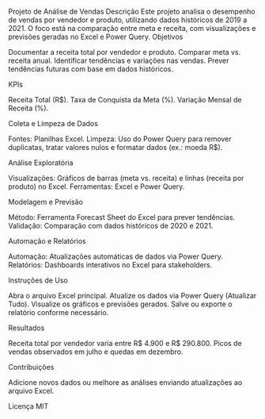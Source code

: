 Projeto de Análise de Vendas
Descrição
Este projeto analisa o desempenho de vendas por vendedor e produto, utilizando dados históricos de 2019 a 2021. O foco está na comparação entre meta e receita, com visualizações e previsões geradas no Excel e Power Query.
Objetivos

Documentar a receita total por vendedor e produto.
Comparar meta vs. receita anual.
Identificar tendências e variações nas vendas.
Prever tendências futuras com base em dados históricos.

KPIs

Receita Total (R$).
Taxa de Conquista da Meta (%).
Variação Mensal de Receita (%).

Coleta e Limpeza de Dados

Fontes: Planilhas Excel.
Limpeza: Uso do Power Query para remover duplicatas, tratar valores nulos e formatar dados (ex.: moeda R$).

Análise Exploratória

Visualizações: Gráficos de barras (meta vs. receita) e linhas (receita por produto) no Excel.
Ferramentas: Excel e Power Query.

Modelagem e Previsão

Método: Ferramenta Forecast Sheet do Excel para prever tendências.
Validação: Comparação com dados históricos de 2020 e 2021.

Automação e Relatórios

Automação: Atualizações automáticas de dados via Power Query.
Relatórios: Dashboards interativos no Excel para stakeholders.

Instruções de Uso

Abra o arquivo Excel principal.
Atualize os dados via Power Query (Atualizar Tudo).
Visualize os gráficos e previsões gerados.
Salve ou exporte o relatório conforme necessário.

Resultados

Receita total por vendedor varia entre R$ 4.900 e R$ 290.800.
Picos de vendas observados em julho e quedas em dezembro.

Contribuições

Adicione novos dados ou melhore as análises enviando atualizações ao arquivo Excel.

Licença
MIT
